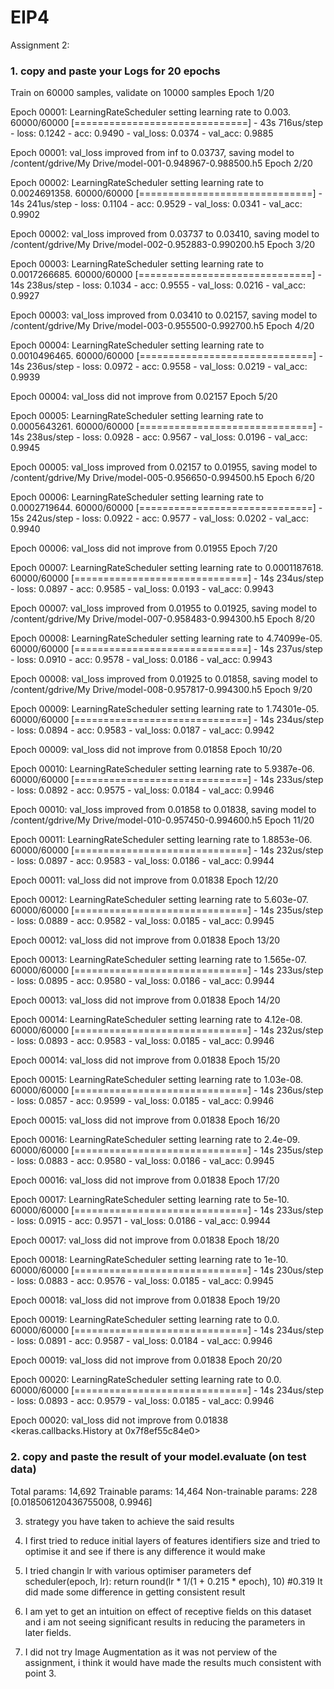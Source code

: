 # EIP4


Assignment 2:
### 1. copy and paste your Logs for 20 epochs

Train on 60000 samples, validate on 10000 samples
Epoch 1/20

Epoch 00001: LearningRateScheduler setting learning rate to 0.003.
60000/60000 [==============================] - 43s 716us/step - loss: 0.1242 - acc: 0.9490 - val_loss: 0.0374 - val_acc: 0.9885

Epoch 00001: val_loss improved from inf to 0.03737, saving model to /content/gdrive/My Drive/model-001-0.948967-0.988500.h5
Epoch 2/20

Epoch 00002: LearningRateScheduler setting learning rate to 0.0024691358.
60000/60000 [==============================] - 14s 241us/step - loss: 0.1104 - acc: 0.9529 - val_loss: 0.0341 - val_acc: 0.9902

Epoch 00002: val_loss improved from 0.03737 to 0.03410, saving model to /content/gdrive/My Drive/model-002-0.952883-0.990200.h5
Epoch 3/20

Epoch 00003: LearningRateScheduler setting learning rate to 0.0017266685.
60000/60000 [==============================] - 14s 238us/step - loss: 0.1034 - acc: 0.9555 - val_loss: 0.0216 - val_acc: 0.9927

Epoch 00003: val_loss improved from 0.03410 to 0.02157, saving model to /content/gdrive/My Drive/model-003-0.955500-0.992700.h5
Epoch 4/20

Epoch 00004: LearningRateScheduler setting learning rate to 0.0010496465.
60000/60000 [==============================] - 14s 236us/step - loss: 0.0972 - acc: 0.9558 - val_loss: 0.0219 - val_acc: 0.9939

Epoch 00004: val_loss did not improve from 0.02157
Epoch 5/20

Epoch 00005: LearningRateScheduler setting learning rate to 0.0005643261.
60000/60000 [==============================] - 14s 238us/step - loss: 0.0928 - acc: 0.9567 - val_loss: 0.0196 - val_acc: 0.9945

Epoch 00005: val_loss improved from 0.02157 to 0.01955, saving model to /content/gdrive/My Drive/model-005-0.956650-0.994500.h5
Epoch 6/20

Epoch 00006: LearningRateScheduler setting learning rate to 0.0002719644.
60000/60000 [==============================] - 15s 242us/step - loss: 0.0922 - acc: 0.9577 - val_loss: 0.0202 - val_acc: 0.9940

Epoch 00006: val_loss did not improve from 0.01955
Epoch 7/20

Epoch 00007: LearningRateScheduler setting learning rate to 0.0001187618.
60000/60000 [==============================] - 14s 234us/step - loss: 0.0897 - acc: 0.9585 - val_loss: 0.0193 - val_acc: 0.9943

Epoch 00007: val_loss improved from 0.01955 to 0.01925, saving model to /content/gdrive/My Drive/model-007-0.958483-0.994300.h5
Epoch 8/20

Epoch 00008: LearningRateScheduler setting learning rate to 4.74099e-05.
60000/60000 [==============================] - 14s 237us/step - loss: 0.0910 - acc: 0.9578 - val_loss: 0.0186 - val_acc: 0.9943

Epoch 00008: val_loss improved from 0.01925 to 0.01858, saving model to /content/gdrive/My Drive/model-008-0.957817-0.994300.h5
Epoch 9/20

Epoch 00009: LearningRateScheduler setting learning rate to 1.74301e-05.
60000/60000 [==============================] - 14s 234us/step - loss: 0.0894 - acc: 0.9583 - val_loss: 0.0187 - val_acc: 0.9942

Epoch 00009: val_loss did not improve from 0.01858
Epoch 10/20

Epoch 00010: LearningRateScheduler setting learning rate to 5.9387e-06.
60000/60000 [==============================] - 14s 233us/step - loss: 0.0892 - acc: 0.9575 - val_loss: 0.0184 - val_acc: 0.9946

Epoch 00010: val_loss improved from 0.01858 to 0.01838, saving model to /content/gdrive/My Drive/model-010-0.957450-0.994600.h5
Epoch 11/20

Epoch 00011: LearningRateScheduler setting learning rate to 1.8853e-06.
60000/60000 [==============================] - 14s 232us/step - loss: 0.0897 - acc: 0.9583 - val_loss: 0.0186 - val_acc: 0.9944

Epoch 00011: val_loss did not improve from 0.01838
Epoch 12/20

Epoch 00012: LearningRateScheduler setting learning rate to 5.603e-07.
60000/60000 [==============================] - 14s 235us/step - loss: 0.0889 - acc: 0.9582 - val_loss: 0.0185 - val_acc: 0.9945

Epoch 00012: val_loss did not improve from 0.01838
Epoch 13/20

Epoch 00013: LearningRateScheduler setting learning rate to 1.565e-07.
60000/60000 [==============================] - 14s 233us/step - loss: 0.0895 - acc: 0.9580 - val_loss: 0.0186 - val_acc: 0.9944

Epoch 00013: val_loss did not improve from 0.01838
Epoch 14/20

Epoch 00014: LearningRateScheduler setting learning rate to 4.12e-08.
60000/60000 [==============================] - 14s 232us/step - loss: 0.0893 - acc: 0.9583 - val_loss: 0.0185 - val_acc: 0.9946

Epoch 00014: val_loss did not improve from 0.01838
Epoch 15/20

Epoch 00015: LearningRateScheduler setting learning rate to 1.03e-08.
60000/60000 [==============================] - 14s 236us/step - loss: 0.0857 - acc: 0.9599 - val_loss: 0.0185 - val_acc: 0.9946

Epoch 00015: val_loss did not improve from 0.01838
Epoch 16/20

Epoch 00016: LearningRateScheduler setting learning rate to 2.4e-09.
60000/60000 [==============================] - 14s 235us/step - loss: 0.0883 - acc: 0.9580 - val_loss: 0.0186 - val_acc: 0.9945

Epoch 00016: val_loss did not improve from 0.01838
Epoch 17/20

Epoch 00017: LearningRateScheduler setting learning rate to 5e-10.
60000/60000 [==============================] - 14s 233us/step - loss: 0.0915 - acc: 0.9571 - val_loss: 0.0186 - val_acc: 0.9944

Epoch 00017: val_loss did not improve from 0.01838
Epoch 18/20

Epoch 00018: LearningRateScheduler setting learning rate to 1e-10.
60000/60000 [==============================] - 14s 230us/step - loss: 0.0883 - acc: 0.9576 - val_loss: 0.0185 - val_acc: 0.9945

Epoch 00018: val_loss did not improve from 0.01838
Epoch 19/20

Epoch 00019: LearningRateScheduler setting learning rate to 0.0.
60000/60000 [==============================] - 14s 234us/step - loss: 0.0891 - acc: 0.9587 - val_loss: 0.0184 - val_acc: 0.9946

Epoch 00019: val_loss did not improve from 0.01838
Epoch 20/20

Epoch 00020: LearningRateScheduler setting learning rate to 0.0.
60000/60000 [==============================] - 14s 234us/step - loss: 0.0893 - acc: 0.9579 - val_loss: 0.0185 - val_acc: 0.9946

Epoch 00020: val_loss did not improve from 0.01838
<keras.callbacks.History at 0x7f8ef55c84e0>


### 2. copy and paste the result of your model.evaluate (on test data)
Total params: 14,692
Trainable params: 14,464
Non-trainable params: 228
[0.018506120436755008, 0.9946]

3. strategy you have taken to achieve the said results

1. I first tried to reduce initial layers of features identifiers size and tried to optimise it and see if there is any difference it would make
2. I tried changin lr with various optimiser parameters 
def scheduler(epoch, lr):
  return round(lr * 1/(1 +  0.215 * epoch), 10) #0.319
  It did made some difference in getting consistent result
3. I am yet to get an intuition on effect of receptive fields on this dataset and i am not seeing significant results in reducing the parameters in later fields.
4. I did not try Image Augmentation as it was not perview of the assignment, i think it would have made the results much consistent with point 3.


